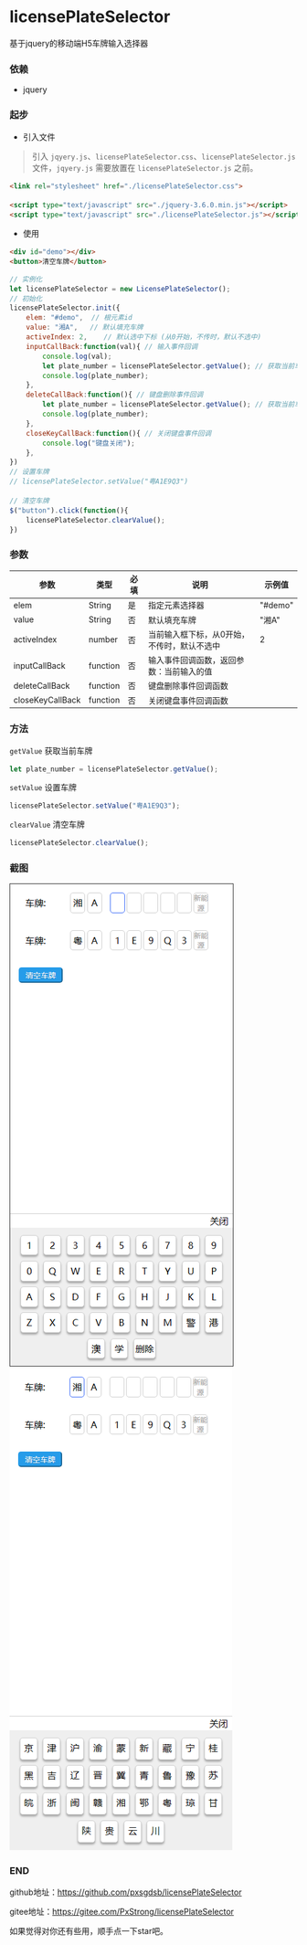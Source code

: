 # licensePlateSelector
 
基于jquery的移动端H5车牌输入选择器



### 依赖 

* jquery

### 起步 


* 引入文件

> 引入 ```jqyery.js```、```licensePlateSelector.css```、```licensePlateSelector.js``` 文件，```jqyery.js``` 需要放置在 ```licensePlateSelector.js``` 之前。

``` html
<link rel="stylesheet" href="./licensePlateSelector.css">

<script type="text/javascript" src="./jquery-3.6.0.min.js"></script>
<script type="text/javascript" src="./licensePlateSelector.js"></script>
```

* 使用

``` html
<div id="demo"></div>
<button>清空车牌</button>
```

``` javascript
// 实例化
let licensePlateSelector = new LicensePlateSelector();
// 初始化
licensePlateSelector.init({
    elem: "#demo",  // 根元素id
    value: "湘A",   // 默认填充车牌
    activeIndex: 2,    // 默认选中下标 (从0开始，不传时，默认不选中)
    inputCallBack:function(val){ // 输入事件回调
        console.log(val);
        let plate_number = licensePlateSelector.getValue(); // 获取当前车牌
        console.log(plate_number);
    },
    deleteCallBack:function(){ // 键盘删除事件回调
        let plate_number = licensePlateSelector.getValue(); // 获取当前车牌
        console.log(plate_number);
    },
    closeKeyCallBack:function(){ // 关闭键盘事件回调
        console.log("键盘关闭");
    },
})
// 设置车牌
// licensePlateSelector.setValue("粤A1E9Q3")

// 清空车牌
$("button").click(function(){
    licensePlateSelector.clearValue();
})
```


### 参数

| 参数 | 类型 | 必填 | 说明 | 示例值 |
|--------|---------|--------|--------|--------|
| elem | String | 是 | 指定元素选择器 |"#demo"|
| value | String | 否 | 默认填充车牌 |"湘A"|
| activeIndex | number | 否 | 当前输入框下标，从0开始，不传时，默认不选中 |2|
| inputCallBack | function | 否 | 输入事件回调函数，返回参数：当前输入的值 ||
| deleteCallBack | function | 否 | 键盘删除事件回调函数 ||
| closeKeyCallBack | function | 否 | 关闭键盘事件回调函数 ||

### 方法

```getValue``` 获取当前车牌
```javascript
let plate_number = licensePlateSelector.getValue();
```

```setValue``` 设置车牌
```javascript
licensePlateSelector.setValue("粤A1E9Q3");
```

```clearValue``` 清空车牌
```javascript
licensePlateSelector.clearValue();
```

### 截图

![image](1.jpg)
![image](2.jpg)

### END

github地址：https://github.com/pxsgdsb/licensePlateSelector

gitee地址：https://gitee.com/PxStrong/licensePlateSelector

如果觉得对你还有些用，顺手点一下star吧。

